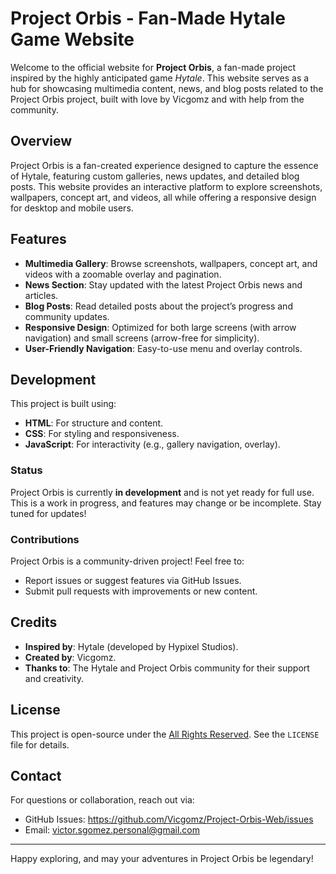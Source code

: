 # Project Orbis - Fan-Made Hytale Game Website

Welcome to the official website for **Project Orbis**, a fan-made project inspired by the highly anticipated game *Hytale*. This website serves as a hub for showcasing multimedia content, news, and blog posts related to the Project Orbis project, built with love by Vicgomz and with help from the community.

## Overview
Project Orbis is a fan-created experience designed to capture the essence of Hytale, featuring custom galleries, news updates, and detailed blog posts. This website provides an interactive platform to explore screenshots, wallpapers, concept art, and videos, all while offering a responsive design for desktop and mobile users.

## Features
- **Multimedia Gallery**: Browse screenshots, wallpapers, concept art, and videos with a zoomable overlay and pagination.
- **News Section**: Stay updated with the latest Project Orbis news and articles.
- **Blog Posts**: Read detailed posts about the project’s progress and community updates.
- **Responsive Design**: Optimized for both large screens (with arrow navigation) and small screens (arrow-free for simplicity).
- **User-Friendly Navigation**: Easy-to-use menu and overlay controls.

## Development
This project is built using:
- **HTML**: For structure and content.
- **CSS**: For styling and responsiveness.
- **JavaScript**: For interactivity (e.g., gallery navigation, overlay).

### Status
Project Orbis is currently **in development** and is not yet ready for full use. This is a work in progress, and features may change or be incomplete. Stay tuned for updates!

### Contributions
Project Orbis is a community-driven project! Feel free to:
- Report issues or suggest features via GitHub Issues.
- Submit pull requests with improvements or new content.

## Credits
- **Inspired by**: Hytale (developed by Hypixel Studios).
- **Created by**: Vicgomz.
- **Thanks to**: The Hytale and Project Orbis community for their support and creativity.

## License
This project is open-source under the [All Rights Reserved](LICENSE). See the `LICENSE` file for details.

## Contact
For questions or collaboration, reach out via:
- GitHub Issues: https://github.com/Vicgomz/Project-Orbis-Web/issues
- Email: victor.sgomez.personal@gmail.com

---

Happy exploring, and may your adventures in Project Orbis be legendary!

